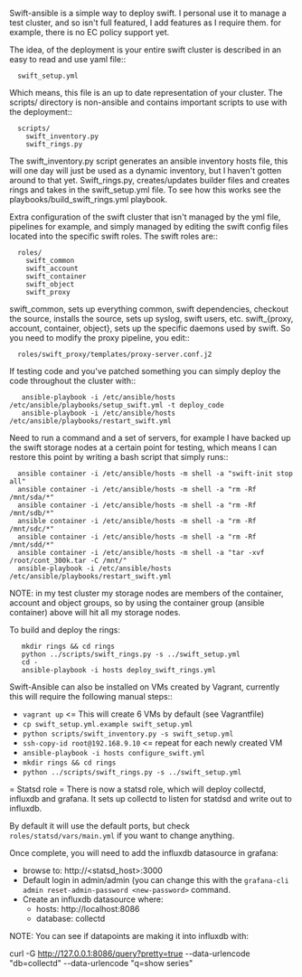 Swift-ansible is a simple way to deploy swift. I personal use it to manage a
test cluster, and so isn't full featured, I add features as I require them.
for example, there is no EC policy support yet.

The idea, of the deployment is your entire swift cluster is described in an easy
to read and use yaml file::
```
  swift_setup.yml
```
Which means, this file is an up to date representation of your cluster.
The scripts/ directory is non-ansible and contains important scripts to use
with the deployment::
```
  scripts/
    swift_inventory.py
    swift_rings.py
```
The swift_inventory.py script generates an ansible inventory hosts file, this
will one day will just be used as a dynamic inventory, but I haven't gotten
around to that yet. Swift_rings.py, creates/updates builder files and creates
rings and takes in the swift_setup.yml file.
To see how this works see the playbooks/build_swift_rings.yml playbook.

Extra configuration of the swift cluster that isn't managed by the yml file,
pipelines for example, and simply managed by editing the swift config files
located into the specific swift roles. The swift roles are::
```
  roles/
    swift_common
    swift_account
    swift_container
    swift_object
    swift_proxy
```
swift_common, sets up everything common, swift dependencies, checkout the
source, installs the source, sets up syslog, swift users, etc.
swift_{proxy, account, container, object}, sets up the specific daemons used by
swift. So you need to modify the proxy pipeline, you edit::
```
  roles/swift_proxy/templates/proxy-server.conf.j2
```

If testing code and you've patched something you can simply deploy the code
throughout the cluster with::
```
   ansible-playbook -i /etc/ansible/hosts /etc/ansible/playbooks/setup_swift.yml -t deploy_code
   ansible-playbook -i /etc/ansible/hosts /etc/ansible/playbooks/restart_swift.yml
```

Need to run a command and a set of servers, for example I have backed up the
swift storage nodes at a certain point for testing, which means I can restore
this point by writing a bash script that simply runs::
```
  ansible container -i /etc/ansible/hosts -m shell -a "swift-init stop all"
  ansible container -i /etc/ansible/hosts -m shell -a "rm -Rf /mnt/sda/*"
  ansible container -i /etc/ansible/hosts -m shell -a "rm -Rf /mnt/sdb/*"
  ansible container -i /etc/ansible/hosts -m shell -a "rm -Rf /mnt/sdc/*"
  ansible container -i /etc/ansible/hosts -m shell -a "rm -Rf /mnt/sdd/*"
  ansible container -i /etc/ansible/hosts -m shell -a "tar -xvf /root/cont_300k.tar -C /mnt/"
  ansible-playbook -i /etc/ansible/hosts /etc/ansible/playbooks/restart_swift.yml
```
NOTE: in my test cluster my storage nodes are members of the container, account
and object groups, so by using the container group (ansible container) above
will hit all my storage nodes.

To build and deploy the rings:
```
   mkdir rings && cd rings
   python ../scripts/swift_rings.py -s ../swift_setup.yml
   cd -
   ansible-playbook -i hosts deploy_swift_rings.yml
```

Swift-Ansible can also be installed on VMs created by Vagrant, currently this
will require the following manual steps::
  * `vagrant up`  <= This will create 6 VMs by default (see Vagrantfile)
  * `cp swift_setup.yml.example swift_setup.yml`
  * `python scripts/swift_inventory.py -s swift_setup.yml`
  * `ssh-copy-id root@192.168.9.10` <= repeat for each newly created VM
  * `ansible-playbook -i hosts configure_swift.yml`
  * `mkdir rings && cd rings`
  * `python ../scripts/swift_rings.py -s ../swift_setup.yml`

= Statsd role =
There is now a statsd role, which will deploy collectd, influxdb and grafana.
It sets up collectd to listen for statdsd and write out to influxdb.

By default it will use the default ports, but check `roles/statsd/vars/main.yml`
if you want to change anything.

Once complete, you will need to add the influxdb datasource in grafana:

  - browse to: http://<statsd_host>:3000
  - Default login in admin/admin (you can change this with the `grafana-cli admin reset-admin-password <new-password>` command.
  - Create an influxdb datasource where:
    - hosts: http://localhost:8086
    - database: collectd 

NOTE: You can see if datapoints are making it into influxdb with:

  curl -G http://127.0.0.1:8086/query?pretty=true --data-urlencode "db=collectd" --data-urlencode "q=show series"
